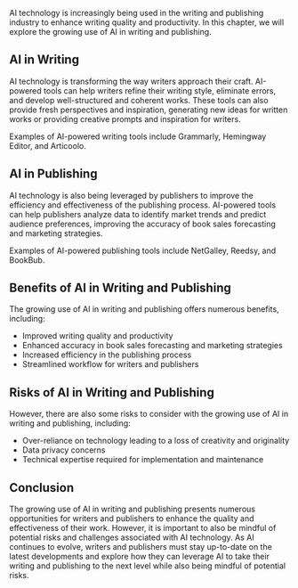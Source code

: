 
AI technology is increasingly being used in the writing and publishing industry to enhance writing quality and productivity. In this chapter, we will explore the growing use of AI in writing and publishing.

AI in Writing
-------------

AI technology is transforming the way writers approach their craft. AI-powered tools can help writers refine their writing style, eliminate errors, and develop well-structured and coherent works. These tools can also provide fresh perspectives and inspiration, generating new ideas for written works or providing creative prompts and inspiration for writers.

Examples of AI-powered writing tools include Grammarly, Hemingway Editor, and Articoolo.

AI in Publishing
----------------

AI technology is also being leveraged by publishers to improve the efficiency and effectiveness of the publishing process. AI-powered tools can help publishers analyze data to identify market trends and predict audience preferences, improving the accuracy of book sales forecasting and marketing strategies.

Examples of AI-powered publishing tools include NetGalley, Reedsy, and BookBub.

Benefits of AI in Writing and Publishing
----------------------------------------

The growing use of AI in writing and publishing offers numerous benefits, including:

* Improved writing quality and productivity
* Enhanced accuracy in book sales forecasting and marketing strategies
* Increased efficiency in the publishing process
* Streamlined workflow for writers and publishers

Risks of AI in Writing and Publishing
-------------------------------------

However, there are also some risks to consider with the growing use of AI in writing and publishing, including:

* Over-reliance on technology leading to a loss of creativity and originality
* Data privacy concerns
* Technical expertise required for implementation and maintenance

Conclusion
----------

The growing use of AI in writing and publishing presents numerous opportunities for writers and publishers to enhance the quality and effectiveness of their work. However, it is important to also be mindful of potential risks and challenges associated with AI technology. As AI continues to evolve, writers and publishers must stay up-to-date on the latest developments and explore how they can leverage AI to take their writing and publishing to the next level while also being mindful of potential risks.
